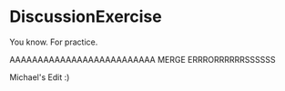 # DiscussionExercise
You know. For practice.

AAAAAAAAAAAAAAAAAAAAAAAAAA MERGE ERRRORRRRRRSSSSSS

Michael's Edit :)